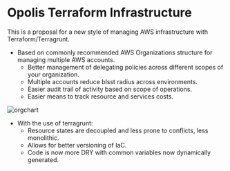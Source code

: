 # Opolis Terraform Infrastructure 

This is a proposal for a new style of managing AWS infrastructure with Terraform/Terragrunt.

- Based on commonly recommended AWS Organizations structure for managing multiple AWS accounts.
    - Better management of delegating policies across different scopes of your organization. 
    - Multiple accounts reduce blsst radius across environments.
    - Easier audit trail of activity based on scope of operations.
    - Easier means to track resource and services costs.

![orgchart](https://i.imgur.com/lb0s7Rk.png)

- With the use of terragrunt:
    - Resource states are decoupled and less prone to conflicts, less monolithic.
    - Allows for better versioning of IaC.
    - Code is now more DRY with common variables now dynamically generated.

